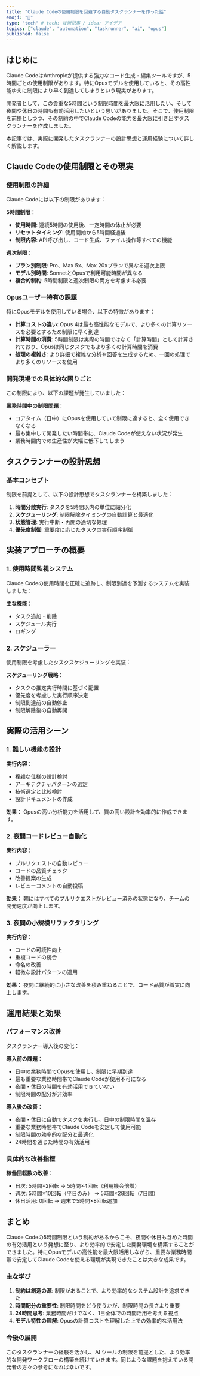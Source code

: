 ```yaml
---
title: "Claude Codeの使用制限を回避する自動タスクランナーを作った話"
emoji: "🤖"
type: "tech" # tech: 技術記事 / idea: アイデア
topics: ["claude", "automation", "taskrunner", "ai", "opus"]
published: false
---
```


## はじめに

Claude CodeはAnthropicが提供する強力なコード生成・編集ツールですが、5時間ごとの使用制限があります。特にOpusモデルを使用していると、その高性能ゆえに制限により早く到達してしまうという現実があります。

開発者として、この貴重な5時間という制限時間を最大限に活用したい、そして夜間や休日の時間も有効活用したいという思いがありました。そこで、使用制限を前提としつつ、その制約の中でClaude Codeの能力を最大限に引き出すタスクランナーを作成しました。

本記事では、実際に開発したタスクランナーの設計思想と運用経験について詳しく解説します。

## Claude Codeの使用制限とその現実

### 使用制限の詳細

Claude Codeには以下の制限があります：

**5時間制限**：
- **使用時間**: 連続5時間の使用後、一定時間の休止が必要
- **リセットタイミング**: 使用開始から5時間経過後
- **制限内容**: API呼び出し、コード生成、ファイル操作等すべての機能

**週次制限**：
- **プラン別制限**: Pro、Max 5x、Max 20xプランで異なる週次上限
- **モデル別時間**: SonnetとOpusで利用可能時間が異なる
- **複合的制約**: 5時間制限と週次制限の両方を考慮する必要

### Opusユーザー特有の課題

特にOpusモデルを使用している場合、以下の特徴があります：

- **計算コストの違い**: Opus 4は最も高性能なモデルで、より多くの計算リソースを必要とするため制限に早く到達
- **計算時間の消費**: 5時間制限は実際の時間ではなく「計算時間」として計算されており、Opusは同じタスクでもより多くの計算時間を消費
- **処理の複雑さ**: より詳細で複雑な分析や回答を生成するため、一回の処理でより多くのリソースを使用

### 開発現場での具体的な困りごと

この制限により、以下の課題が発生していました：

**業務時間中の制限問題**：
- コアタイム（日中）にOpusを使用していて制限に達すると、全く使用できなくなる
- 最も集中して開発したい時間帯に、Claude Codeが使えない状況が発生
- 業務時間内での生産性が大幅に低下してしまう


## タスクランナーの設計思想

### 基本コンセプト

制限を前提として、以下の設計思想でタスクランナーを構築しました：

1. **時間分散実行**: タスクを5時間以内の単位に細分化
2. **スケジューリング**: 制限解除タイミングの自動計算と最適化
3. **状態管理**: 実行中断・再開の適切な処理
4. **優先度制御**: 重要度に応じたタスクの実行順序制御


## 実装アプローチの概要

### 1. 使用時間監視システム

Claude Codeの使用時間を正確に追跡し、制限到達を予測するシステムを実装しました：

**主な機能**：
- タスク追加・削除
- スケジュール実行
- ロギング

### 2. スケジューラー

使用制限を考慮したタスクスケジューリングを実装：

**スケジューリング戦略**：
- タスクの推定実行時間に基づく配置
- 優先度を考慮した実行順序決定
- 制限到達前の自動停止
- 制限解除後の自動再開


## 実際の活用シーン

### 1. 難しい機能の設計

**実行内容**：
- 複雑な仕様の設計検討
- アーキテクチャパターンの選定
- 技術選定と比較検討
- 設計ドキュメントの作成

**効果**：
Opusの高い分析能力を活用して、質の高い設計を効率的に作成できます。

### 2. 夜間コードレビュー自動化

**実行内容**：
- プルリクエストの自動レビュー
- コードの品質チェック
- 改善提案の生成
- レビューコメントの自動投稿

**効果**：
朝にはすべてのプルリクエストがレビュー済みの状態になり、チームの開発速度が向上します。

### 3. 夜間の小規模リファクタリング

**実行内容**：
- コードの可読性向上
- 重複コードの統合
- 命名の改善
- 軽微な設計パターンの適用

**効果**：
夜間に継続的に小さな改善を積み重ねることで、コード品質が着実に向上します。

## 運用結果と効果

### パフォーマンス改善

タスクランナー導入後の変化：

**導入前の課題**：
- 日中の業務時間でOpusを使用し、制限に早期到達
- 最も重要な業務時間帯でClaude Codeが使用不可になる
- 夜間・休日の時間を有効活用できていない
- 制限時間の配分が非効率

**導入後の改善**：
- 夜間・休日に自動でタスクを実行し、日中の制限時間を温存
- 重要な業務時間帯でClaude Codeを安定して使用可能
- 制限時間の効率的な配分と最適化
- 24時間を通じた時間の有効活用

### 具体的な改善指標

**稼働回転数の改善**：
- 日次: 5時間×2回転 → 5時間×4回転（利用機会倍増）
- 週次: 5時間×10回転（平日のみ） → 5時間×28回転（7日間）
- 休日活用: 0回転 → 週末で5時間×8回転追加





## まとめ

Claude Codeの5時間制限という制約があるからこそ、夜間や休日も含めた時間の有効活用という発想に至り、より効率的で安定した開発環境を構築することができました。特にOpusモデルの高性能を最大限活用しながら、重要な業務時間帯で安定してClaude Codeを使える環境が実現できたことは大きな成果です。

### 主な学び

1. **制約は創造の源**: 制限があることで、より効率的なシステム設計を追求できた
2. **時間配分の重要性**: 制限時間をどう使うかが、制限時間の長さより重要
3. **24時間思考**: 業務時間だけでなく、1日全体での時間活用を考える視点
4. **モデル特性の理解**: Opusの計算コストを理解した上での効率的な活用法

### 今後の展開

このタスクランナーの経験を活かし、AI ツールの制限を前提とした、より効率的な開発ワークフローの構築を続けていきます。同じような課題を抱えている開発者の方々の参考になれば幸いです。

